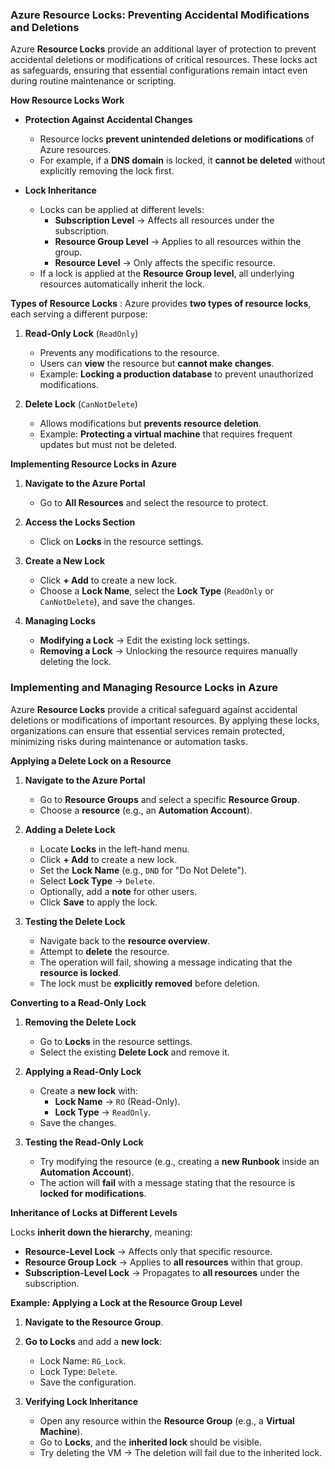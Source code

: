 ### **Azure Resource Locks: Preventing Accidental Modifications and Deletions**  

Azure **Resource Locks** provide an additional layer of protection to prevent accidental deletions or modifications of critical resources. These locks act as safeguards, ensuring that essential configurations remain intact even during routine maintenance or scripting.  

**How Resource Locks Work**  
- **Protection Against Accidental Changes**  
   - Resource locks **prevent unintended deletions or modifications** of Azure resources.  
   - For example, if a **DNS domain** is locked, it **cannot be deleted** without explicitly removing the lock first.  

- **Lock Inheritance**  
   - Locks can be applied at different levels:  
     - **Subscription Level** → Affects all resources under the subscription.  
     - **Resource Group Level** → Applies to all resources within the group.  
     - **Resource Level** → Only affects the specific resource.  
   - If a lock is applied at the **Resource Group level**, all underlying resources automatically inherit the lock.  

**Types of Resource Locks**   : Azure provides **two types of resource locks**, each serving a different purpose:  

1. **Read-Only Lock** (`ReadOnly`)  
   - Prevents any modifications to the resource.  
   - Users can **view** the resource but **cannot make changes**.  
   - Example: **Locking a production database** to prevent unauthorized modifications.  

2. **Delete Lock** (`CanNotDelete`)  
   - Allows modifications but **prevents resource deletion**.  
   - Example: **Protecting a virtual machine** that requires frequent updates but must not be deleted.  

**Implementing Resource Locks in Azure**  

1. **Navigate to the Azure Portal**  
   - Go to **All Resources** and select the resource to protect.  

2. **Access the Locks Section**  
   - Click on **Locks** in the resource settings.  

3. **Create a New Lock**  
   - Click **+ Add** to create a new lock.  
   - Choose a **Lock Name**, select the **Lock Type** (`ReadOnly` or `CanNotDelete`), and save the changes.  

4. **Managing Locks**  
   - **Modifying a Lock** → Edit the existing lock settings.  
   - **Removing a Lock** → Unlocking the resource requires manually deleting the lock.  

### **Implementing and Managing Resource Locks in Azure**  

Azure **Resource Locks** provide a critical safeguard against accidental deletions or modifications of important resources. By applying these locks, organizations can ensure that essential services remain protected, minimizing risks during maintenance or automation tasks.  

**Applying a Delete Lock on a Resource**  

1. **Navigate to the Azure Portal**  
   - Go to **Resource Groups** and select a specific **Resource Group**.  
   - Choose a **resource** (e.g., an **Automation Account**).  

2. **Adding a Delete Lock**  
   - Locate **Locks** in the left-hand menu.  
   - Click **+ Add** to create a new lock.  
   - Set the **Lock Name** (e.g., `DND` for "Do Not Delete").  
   - Select **Lock Type** → `Delete`.  
   - Optionally, add a **note** for other users.  
   - Click **Save** to apply the lock.  

3. **Testing the Delete Lock**  
   - Navigate back to the **resource overview**.  
   - Attempt to **delete** the resource.  
   - The operation will fail, showing a message indicating that the **resource is locked**.  
   - The lock must be **explicitly removed** before deletion.  

**Converting to a Read-Only Lock**  

1. **Removing the Delete Lock**  
   - Go to **Locks** in the resource settings.  
   - Select the existing **Delete Lock** and remove it.  

2. **Applying a Read-Only Lock**  
   - Create a **new lock** with:  
     - **Lock Name** → `RO` (Read-Only).  
     - **Lock Type** → `ReadOnly`.  
   - Save the changes.  

3. **Testing the Read-Only Lock**  
   - Try modifying the resource (e.g., creating a **new Runbook** inside an **Automation Account**).  
   - The action will **fail** with a message stating that the resource is **locked for modifications**.  

**Inheritance of Locks at Different Levels**  

Locks **inherit down the hierarchy**, meaning:  

- **Resource-Level Lock** → Affects only that specific resource.  
- **Resource Group Lock** → Applies to **all resources** within that group.  
- **Subscription-Level Lock** → Propagates to **all resources** under the subscription.  

**Example: Applying a Lock at the Resource Group Level**  

1. **Navigate to the Resource Group**.  
2. **Go to Locks** and add a **new lock**:  
   - Lock Name: `RG_Lock`.  
   - Lock Type: `Delete`.  
   - Save the configuration.  

3. **Verifying Lock Inheritance**  
   - Open any resource within the **Resource Group** (e.g., a **Virtual Machine**).  
   - Go to **Locks**, and the **inherited lock** should be visible.  
   - Try deleting the VM → The deletion will fail due to the inherited lock.  

